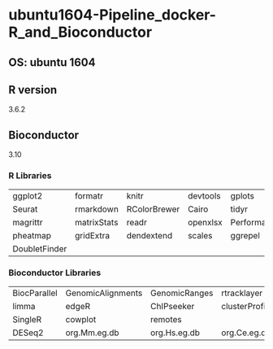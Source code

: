 # ubuntu1604-Pipeline_docker-R_and_Bioconductor

## OS: ubuntu 1604

## R version
3.6.2

## Bioconductor
3.10


### R Libraries

|  |  |  |  |  |
| --- | --- | --- | --- | --- |
| ggplot2 | formatr | knitr | devtools | gplots |
| Seurat | rmarkdown | RColorBrewer | Cairo | tidyr |
| magrittr | matrixStats | readr | openxlsx | PerformanceAnalytics |
| pheatmap | gridExtra | dendextend | scales | ggrepel |
| DoubletFinder |  |  |  |  |


### Bioconductor Libraries

|  |  |  |  |  |
| --- | --- | --- | --- | --- |
| BiocParallel | GenomicAlignments | GenomicRanges | rtracklayer | Rsamtools |
| limma | edgeR | ChIPseeker | clusterProfiler | APAlyzer |
| SingleR | cowplot | remotes |  |  |
| DESeq2 | org.Mm.eg.db | org.Hs.eg.db | org.Ce.eg.db | org.Dm.eg.db |
